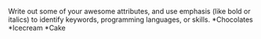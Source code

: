 Write out some of your awesome attributes, and use emphasis (like bold or italics) to identify keywords, programming languages, or skills.
*Chocolates 
*Icecream
*Cake
